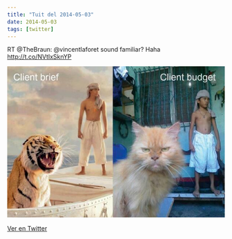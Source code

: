 ```yaml
---
title: "Tuit del 2014-05-03"
date: 2014-05-03
tags: [twitter]
---
```


RT @TheBraun: @vincentlaforet sound familiar? Haha http://t.co/NVtIxSknYP

![Imagen](/assets/images/462614084635344896-BmpTBwuCAAAvIAe.jpg)

[Ver en Twitter](https://twitter.com/i/web/status/462614084635344896)
